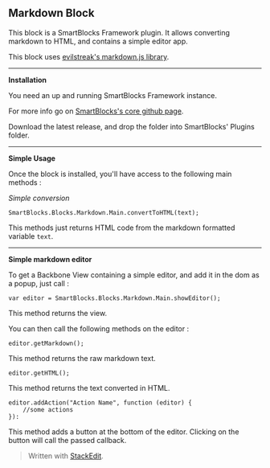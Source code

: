 Markdown Block
----------------

This block is a SmartBlocks Framework plugin. It allows converting markdown to HTML, and contains a simple editor app.

This block uses [evilstreak's markdown.js library][1].

------------

**Installation**

You need an up and running SmartBlocks Framework instance.

For more info go on [SmartBlocks's core github page][2].

Download the latest release, and drop the folder into SmartBlocks' Plugins folder.

----------------------
**Simple Usage**

Once the block is installed, you'll have access to the following main methods :

*Simple conversion* 

    SmartBlocks.Blocks.Markdown.Main.convertToHTML(text);
This methods just returns HTML code from the markdown formatted variable `text`.

---------------

**Simple markdown editor**

To get a Backbone View containing a simple editor, and add it in the dom as a popup, just call :

    var editor = SmartBlocks.Blocks.Markdown.Main.showEditor();

This method returns the view.

You can then call the following methods on the editor :

    editor.getMarkdown();
    
This method returns the raw markdown text.

    editor.getHTML();
    
This method returns the text converted in HTML.
     
    editor.addAction("Action Name", function (editor) {
        //some actions
    }):
This method adds a button at the bottom of the editor. Clicking on the button will call the passed callback.

> Written with [StackEdit](http://benweet.github.io/stackedit/).


  [1]: https://github.com/evilstreak/markdown-js/releases
  [2]: https://github.com/SaltySoft/SmartBlocksCore
